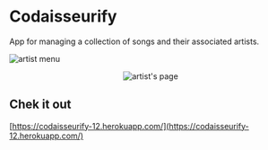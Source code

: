 # Codaisseurify

App for managing a collection of songs and their associated artists.

 <img src="http://res.cloudinary.com/mdfchucknorris/image/upload/v1512379575/Screenshot_from_2017-12-04_10-20-27_xd0kjc.png"
 alt="artist menu" />
 <div style="text-align:center">
 <img src="http://res.cloudinary.com/mdfchucknorris/image/upload/v1512379815/Screenshot_from_2017-12-04_10-29-55_zo8n2o.png" display="block" margin-top="20"
 alt="artist's page" />
 </div>

 ## Chek it out

[https://codaisseurify-12.herokuapp.com/](https://codaisseurify-12.herokuapp.com/)
